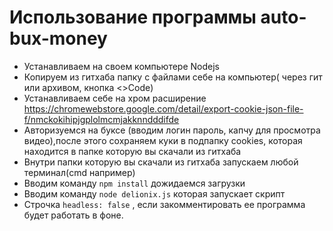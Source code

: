 # Использование программы auto-bux-money
* Устанавливаем на своем компьютере Nodejs
* Копируем из гитхаба папку с файлами себе на компьютер( через гит или архивом, кнопка <>Code)
* Устанавливаем себе на хром расширение https://chromewebstore.google.com/detail/export-cookie-json-file-f/nmckokihipjgplolmcmjakknndddifde
* Авторизуемся на буксе (вводим логин пароль, капчу для просмотра видео),после этого сохраняем куки в подпапку cookies, которая находится в папке которую вы скачали из гитхаба
* Внутри папки которую вы скачали из гитхаба запускаем любой терминал(cmd например)
* Вводим команду ```npm install``` дожидаемся загрузки
* Вводим команду ```node delionix.js``` которая запускает скрипт
* Строчка ```headless: false``` , если закомментировать ее  программа будет работать в фоне. 
